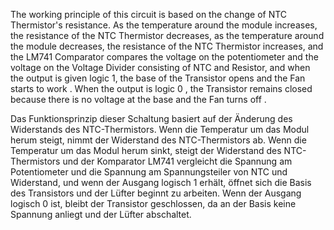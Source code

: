 The working principle of this circuit is based on the change of NTC Thermistor's resistance. As the temperature around the module increases, the resistance of the NTC Thermistor decreases, as the temperature around the module decreases, the resistance of the NTC Thermistor increases, and the LM741 Comparator compares the voltage on the potentiometer and the voltage on the Voltage Divider consisting of NTC and Resistor, and when the output is given logic 1, the base of the  Transistor opens and the Fan starts to work . When the output is  logic 0 , the Transistor remains closed because there is no voltage at the base and the Fan turns off .

Das Funktionsprinzip dieser Schaltung basiert auf der Änderung des Widerstands des NTC-Thermistors. Wenn die Temperatur um das Modul herum steigt, nimmt der Widerstand des NTC-Thermistors ab. Wenn die Temperatur um das Modul herum sinkt, steigt der Widerstand des NTC-Thermistors und der Komparator LM741 vergleicht die Spannung am Potentiometer und die Spannung am Spannungsteiler von NTC und Widerstand, und wenn der Ausgang logisch 1 erhält, öffnet sich die Basis des Transistors und der Lüfter beginnt zu arbeiten. Wenn der Ausgang logisch 0 ist, bleibt der Transistor geschlossen, da an der Basis keine Spannung anliegt und der Lüfter abschaltet.
